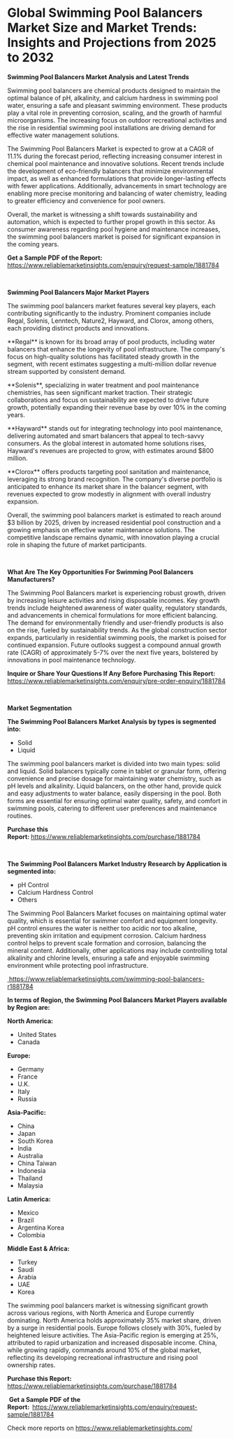 <p><h1>Global Swimming Pool Balancers Market Size and Market Trends: Insights and Projections from 2025 to 2032</h1></p><p><strong>Swimming Pool Balancers Market Analysis and Latest Trends</strong></p>
<p><p>Swimming pool balancers are chemical products designed to maintain the optimal balance of pH, alkalinity, and calcium hardness in swimming pool water, ensuring a safe and pleasant swimming environment. These products play a vital role in preventing corrosion, scaling, and the growth of harmful microorganisms. The increasing focus on outdoor recreational activities and the rise in residential swimming pool installations are driving demand for effective water management solutions.</p><p>The Swimming Pool Balancers Market is expected to grow at a CAGR of 11.1% during the forecast period, reflecting increasing consumer interest in chemical pool maintenance and innovative solutions. Recent trends include the development of eco-friendly balancers that minimize environmental impact, as well as enhanced formulations that provide longer-lasting effects with fewer applications. Additionally, advancements in smart technology are enabling more precise monitoring and balancing of water chemistry, leading to greater efficiency and convenience for pool owners.</p><p>Overall, the market is witnessing a shift towards sustainability and automation, which is expected to further propel growth in this sector. As consumer awareness regarding pool hygiene and maintenance increases, the swimming pool balancers market is poised for significant expansion in the coming years.</p></p>
<p><strong>Get a Sample PDF of the Report:&nbsp;</strong> <a href="https://www.reliablemarketinsights.com/enquiry/request-sample/1881784?utm_campaign=2100&utm_medium=2&utm_source=Github&utm_content=ia&utm_term=09022025&utm_id=swimming-pool-balancers">https://www.reliablemarketinsights.com/enquiry/request-sample/1881784</a></p>
<p>&nbsp;</p>
<p><strong>Swimming Pool Balancers Major Market Players</strong></p>
<p><p>The swimming pool balancers market features several key players, each contributing significantly to the industry. Prominent companies include Regal, Solenis, Lenntech, Nature2, Hayward, and Clorox, among others, each providing distinct products and innovations.</p><p>**Regal** is known for its broad array of pool products, including water balancers that enhance the longevity of pool infrastructure. The company's focus on high-quality solutions has facilitated steady growth in the segment, with recent estimates suggesting a multi-million dollar revenue stream supported by consistent demand.</p><p>**Solenis**, specializing in water treatment and pool maintenance chemistries, has seen significant market traction. Their strategic collaborations and focus on sustainability are expected to drive future growth, potentially expanding their revenue base by over 10% in the coming years.</p><p>**Hayward** stands out for integrating technology into pool maintenance, delivering automated and smart balancers that appeal to tech-savvy consumers. As the global interest in automated home solutions rises, Hayward's revenues are projected to grow, with estimates around $800 million.</p><p>**Clorox** offers products targeting pool sanitation and maintenance, leveraging its strong brand recognition. The company's diverse portfolio is anticipated to enhance its market share in the balancer segment, with revenues expected to grow modestly in alignment with overall industry expansion.</p><p>Overall, the swimming pool balancers market is estimated to reach around $3 billion by 2025, driven by increased residential pool construction and a growing emphasis on effective water maintenance solutions. The competitive landscape remains dynamic, with innovation playing a crucial role in shaping the future of market participants.</p></p>
<p>&nbsp;</p>
<p><strong>What Are The Key Opportunities For Swimming Pool Balancers Manufacturers?</strong></p>
<p><p>The Swimming Pool Balancers market is experiencing robust growth, driven by increasing leisure activities and rising disposable incomes. Key growth trends include heightened awareness of water quality, regulatory standards, and advancements in chemical formulations for more efficient balancing. The demand for environmentally friendly and user-friendly products is also on the rise, fueled by sustainability trends. As the global construction sector expands, particularly in residential swimming pools, the market is poised for continued expansion. Future outlooks suggest a compound annual growth rate (CAGR) of approximately 5-7% over the next five years, bolstered by innovations in pool maintenance technology.</p></p>
<p><strong>Inquire or Share Your Questions If Any Before Purchasing This Report:</strong> <a href="https://www.reliablemarketinsights.com/enquiry/pre-order-enquiry/1881784?utm_campaign=2100&utm_medium=2&utm_source=Github&utm_content=ia&utm_term=09022025&utm_id=swimming-pool-balancers">https://www.reliablemarketinsights.com/enquiry/pre-order-enquiry/1881784</a></p>
<p>&nbsp;</p>
<p><strong>Market Segmentation</strong></p>
<p><strong>The Swimming Pool Balancers Market Analysis by types is segmented into:</strong></p>
<p><ul><li>Solid</li><li>Liquid</li></ul></p>
<p><p>The swimming pool balancers market is divided into two main types: solid and liquid. Solid balancers typically come in tablet or granular form, offering convenience and precise dosage for maintaining water chemistry, such as pH levels and alkalinity. Liquid balancers, on the other hand, provide quick and easy adjustments to water balance, easily dispersing in the pool. Both forms are essential for ensuring optimal water quality, safety, and comfort in swimming pools, catering to different user preferences and maintenance routines.</p></p>
<p><strong>Purchase this Report:&nbsp;</strong><a href="https://www.reliablemarketinsights.com/purchase/1881784?utm_campaign=2100&utm_medium=2&utm_source=Github&utm_content=ia&utm_term=09022025&utm_id=swimming-pool-balancers">https://www.reliablemarketinsights.com/purchase/1881784</a></p>
<p>&nbsp;</p>
<p><strong>The Swimming Pool Balancers Market Industry Research by Application is segmented into:</strong></p>
<p><ul><li>pH Control</li><li>Calcium Hardness Control</li><li>Others</li></ul></p>
<p><p>The Swimming Pool Balancers Market focuses on maintaining optimal water quality, which is essential for swimmer comfort and equipment longevity. pH control ensures the water is neither too acidic nor too alkaline, preventing skin irritation and equipment corrosion. Calcium hardness control helps to prevent scale formation and corrosion, balancing the mineral content. Additionally, other applications may include controlling total alkalinity and chlorine levels, ensuring a safe and enjoyable swimming environment while protecting pool infrastructure.</p></p>
<p><a href="https://www.reliablemarketinsights.com/swimming-pool-balancers-r1881784?utm_campaign=2100&utm_medium=2&utm_source=Github&utm_content=ia&utm_term=09022025&utm_id=swimming-pool-balancers">&nbsp;https://www.reliablemarketinsights.com/swimming-pool-balancers-r1881784</a></p>
<p><strong>In terms of Region, the Swimming Pool Balancers Market Players available by Region are:</strong></p>
<p>
    <p> <strong> North America: </strong>
        <ul>
            <li>United States</li>
            <li>Canada</li>
        </ul>
        </p> 
    <p> <strong> Europe: </strong>
        <ul>
            <li>Germany</li>
            <li>France</li>
            <li>U.K.</li>
            <li>Italy</li>
            <li>Russia</li>
        </ul>
        </p> 
    <p> <strong> Asia-Pacific: </strong>
        <ul>
            <li>China</li>
            <li>Japan</li>
            <li>South Korea</li>
            <li>India</li>
            <li>Australia</li>
            <li>China Taiwan</li>
            <li>Indonesia</li>
            <li>Thailand</li>
            <li>Malaysia</li>
        </ul>
        </p> 
    <p> <strong> Latin America: </strong>
        <ul>
            <li>Mexico</li>
            <li>Brazil</li>
            <li>Argentina Korea</li>
            <li>Colombia</li>
        </ul>
        </p> 
    <p> <strong> Middle East & Africa: </strong>
        <ul>
            <li>Turkey</li>
            <li>Saudi</li>
            <li>Arabia</li>
            <li>UAE</li>
            <li>Korea</li>
        </ul>
    </p>
    </p>
<p><p>The swimming pool balancers market is witnessing significant growth across various regions, with North America and Europe currently dominating. North America holds approximately 35% market share, driven by a surge in residential pools. Europe follows closely with 30%, fueled by heightened leisure activities. The Asia-Pacific region is emerging at 25%, attributed to rapid urbanization and increased disposable income. China, while growing rapidly, commands around 10% of the global market, reflecting its developing recreational infrastructure and rising pool ownership rates.</p></p>
<p><strong>Purchase this Report: </strong><a href="https://www.reliablemarketinsights.com/purchase/1881784?utm_campaign=2100&utm_medium=2&utm_source=Github&utm_content=ia&utm_term=09022025&utm_id=swimming-pool-balancers">https://www.reliablemarketinsights.com/purchase/1881784</a></p>
<p>&nbsp;<strong>Get a Sample PDF of the Report:&nbsp;&nbsp;</strong><a href="https://www.reliablemarketinsights.com/enquiry/request-sample/1881784?utm_campaign=2100&utm_medium=2&utm_source=Github&utm_content=ia&utm_term=09022025&utm_id=swimming-pool-balancers">https://www.reliablemarketinsights.com/enquiry/request-sample/1881784</a></p>
<p><strong></strong></p>
<p>Check more reports on <a href="https://www.reliablemarketinsights.com/?utm_campaign=2100&utm_medium=2&utm_source=Github&utm_content=ia&utm_term=09022025&utm_id=swimming-pool-balancers">https://www.reliablemarketinsights.com/</a></p>